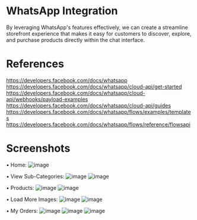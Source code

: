 # WhatsApp Integration
By leveraging WhatsApp's features effectively, we can create a streamline storefront experience that makes it easy for customers to discover, explore, and purchase products directly within the chat interface.

# References
https://developers.facebook.com/docs/whatsapp
https://developers.facebook.com/docs/whatsapp/cloud-api/get-started
https://developers.facebook.com/docs/whatsapp/cloud-api/webhooks/payload-examples
https://developers.facebook.com/docs/whatsapp/cloud-api/guides
https://developers.facebook.com/docs/whatsapp/flows/examples/templates
https://developers.facebook.com/docs/whatsapp/flows/reference/flowsapi

# Screenshots
•	Home:
![image](https://github.com/dhruvpapade/whatsapp_integration/assets/96809527/7e71bd78-dc6f-4904-ab82-17156135f6d6)

•	View Sub-Categories:
![image](https://github.com/dhruvpapade/whatsapp_integration/assets/96809527/420941e1-aa2a-45d3-bb6f-d7c2ceb43d93)
![image](https://github.com/dhruvpapade/whatsapp_integration/assets/96809527/b3a4b359-c817-48a8-9961-56a7a4a64fcc)

•	Products:
![image](https://github.com/dhruvpapade/whatsapp_integration/assets/96809527/5cbb0633-afa7-4f66-9aba-2fab1e76a6b3)
![image](https://github.com/dhruvpapade/whatsapp_integration/assets/96809527/a4eefa06-25c1-46f4-a6fd-bdfa95eea799)

•	Load More Images:
![image](https://github.com/dhruvpapade/whatsapp_integration/assets/96809527/a13afb83-5f9d-4a5c-a8bf-aef7c16ed728)
![image](https://github.com/dhruvpapade/whatsapp_integration/assets/96809527/8c301091-bbee-494e-8ccb-141b888c0f5f)

•	My Orders:
![image](https://github.com/dhruvpapade/whatsapp_integration/assets/96809527/df608947-4d59-4458-962f-9fb6dcb4b852)
![image](https://github.com/dhruvpapade/whatsapp_integration/assets/96809527/41667463-66c4-44f2-bf3c-464df3967797)
![image](https://github.com/dhruvpapade/whatsapp_integration/assets/96809527/1c83f081-5b86-4a54-8fe3-d6f0032929ae)



